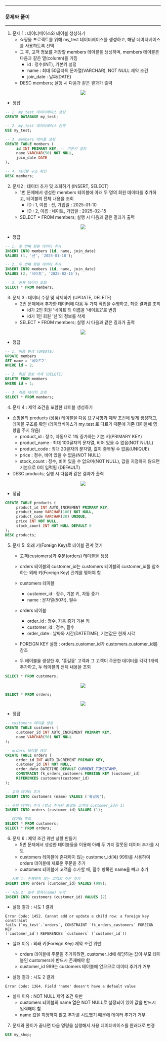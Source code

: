 -----
### 문제와 풀이
-----
1. 문제 1 : 데이터베이스와 테이블 생성하기
   - 쇼핑몰 프로젝트를 위해 my_test 데이터베이스를 생성하고, 해당 데이터베이스를 사용하도록 선택
   - 그 후, 고객 정보를 저장할 members 테이블을 생성하며, members 테이블은 다음과 같은 열(column)을 가짐
     + id : 정수(INT), 기본키 설정
     + name : 최대 50글자의 문자열(VARCHAR), NOT NULL 제약 조건
     + join_date : 날짜(DATE)
   - DESC members; 실행 시 다음과 같은 결과가 출력
<div align="center">
<img src="https://github.com/user-attachments/assets/058c2964-7fb9-4120-abc7-5ac4df0ec619">
</div>

   - 정답
```sql
-- 1. my_test 데이터베이스 생성
CREATE DATABASE my_test;

-- 2. my_test 데이터베이스 선택
USE my_test;

-- 3. members 테이블 생성
CREATE TABLE members (
     id INT PRIMARY KEY, -- 기본키 설정
     name VARCHAR(50) NOT NULL,
     join_date DATE
);

-- 4. 테이블 구조 확인
DESC members;
```

2. 문제2 : 데이터 추가 및 조회하기 (INSERT, SELECT)
   - 1번 문제에서 생성한 members 테이블에 아래 두 명의 회원 데이터를 추가하고, 테이블의 전체 내용을 조회
      + ID : 1, 이름 : 션, 가입일 : 2025-01-10
      + ID : 2, 이름 : 네이트, 가입일 : 2025-02-15
   - SELECT * FROM members; 실행 시 다음과 같은 결과가 출력
<div align="center">
<img src="https://github.com/user-attachments/assets/370997af-89c4-4eec-96be-10f4a27123e9">
</div>

   - 정답
```sql
-- 1. 첫 번째 회원 데이터 추가
INSERT INTO members (id, name, join_date)
VALUES (1, '션', '2025-01-10');

-- 2. 두 번째 회원 데이터 추가
INSERT INTO members (id, name, join_date)
VALUES (2, '네이트', '2025-02-15');

-- 3. 전체 데이터 조회
SELECT * FROM members;
```

3. 문제 3 : 데이터 수정 및 삭제하기 (UPDATE, DELETE)
   - 2번 문제에서 추가한 데이터에 다음 두 가지 작업을 수행하고, 최종 결과를 조회
      + id가 2인 회원 '네이트'의 이름을 '네이트2'로 변경
      + id가 1인 회원 '션'의 정보를 삭제
   - SELECT * FROM members; 실행 시 다음과 같은 결과가 출력
<div align="center">
<img src="https://github.com/user-attachments/assets/bc8e7d18-86b0-474c-ae01-a0ce6a159859">
</div>

   - 정답
```sql
-- 1. 이름 변경 (UPDATE)
UPDATE members
SET name = '네이트2'
WHERE id = 2;

-- 2. 회원 정보 삭제 (DELETE)
DELETE FROM members
WHERE id = 1;

-- 3. 최종 데이터 조회
SELECT * FROM members;
```

4. 문제 4 : 제약 조건을 포함한 테이블 생성하기
  - 쇼핑몰의 products (상품) 테이블을 다음 요구사항과 제약 조건에 맞게 생성하고, 테이블 구조를 확인 (데이터베이스가 my_test 로 다르기 때문에 기존 테이블에 영향을 주지 않음) 
    + product_id : 정수, 자동으로 1씩 증가하는 기본 키(PRIMARY KEY)
    + product_name : 최대 100글자의 문자열, 비어 있을 수 없음(NOT NULL)
    + product_code : 최대 20글자의 문자열, 값이 중복될 수 없음(UNIQUE)
    + price : 정수, 비어 있을 수 없음(NOT NULL)
    + stock_count : 정수, 비어 있을 수 없으며(NOT NULL), 값을 지정하지 않으면 기본으로 0이 입력됨 (DEFAULT)
  - DESC products; 실행 시 다음과 같은 결과가 출력
<div align="center">
<img src="https://github.com/user-attachments/assets/cd317580-d1ea-49e4-805c-9d7523057024">
</div>

  - 정답
```sql
CREATE TABLE products (
     product_id INT AUTO_INCREMENT PRIMARY KEY,
     product_name VARCHAR(100) NOT NULL,
     product_code VARCHAR(20) UNIQUE,
     price INT NOT NULL,
     stock_count INT NOT NULL DEFAULT 0
);
DESC products;
```

5. 문제 5: 외래 키(Foreign Key)로 테이블 관계 맺기
   - 고객(customers)과 주문(orders) 테이블을 생성
   - orders 테이블의 customer_id는 customers 테이블의 customer_id를 참조하는 외래 키(Foreign Key) 관계를 맺어야 함
   - customers 테이블
     + customer_id : 정수, 기본 키, 자동 증가
     + name : 문자열(50자), 필수

   - orders 테이블
     + order_id : 정수, 자동 증가 기본 키
     + customer_id : 정수, 필수
     + order_date : 날짜와 시간(DATETIME), 기본값은 현재 시각

   - FOREIGN KEY 설정 : orders.customer_id가 customers.customer_id를 참조
   - 두 테이블을 생성한 후, '홍길동' 고객과 그 고객이 주문한 데이터를 각각 1개씩 추가하고, 두 테이블의 전체 내용을 조회
```sql
SELECT * FROM customers;
```
<div align="center">
<img src="https://github.com/user-attachments/assets/55742b15-f3cf-41c8-ae81-4efd35d0fc59">
</div>

```sql
SELECT * FROM orders;
```
<div align="center">
<img src="https://github.com/user-attachments/assets/27f21df8-f00f-47fd-8f5c-46cacd9253a0">
</div>

   - 정답
```sql
-- customers 테이블 생성
CREATE TABLE customers (
     customer_id INT AUTO_INCREMENT PRIMARY KEY,
     name VARCHAR(50) NOT NULL
);

-- orders 테이블 생성
CREATE TABLE orders (
     order_id INT AUTO_INCREMENT PRIMARY KEY,
     customer_id INT NOT NULL,
     order_date DATETIME DEFAULT CURRENT_TIMESTAMP,
     CONSTRAINT fk_orders_customers FOREIGN KEY (customer_id)
     REFERENCES customers(customer_id)
);

-- 고객 데이터 추가
INSERT INTO customers (name) VALUES ('홍길동');

-- 주문 데이터 추가 (방금 추가된 홍길동 고객의 customer_id는 1)
INSERT INTO orders (customer_id) VALUES (1);

-- 데이터 조회
SELECT * FROM customers;
SELECT * FROM orders;
```

6. 문제 6 : 제약 조건 위반 상황 만들기
   - 5번 문제에서 생성한 테이블들을 이용해 아래 두 가지 잘못된 데이터 추가를 시도
   - customers 테이블에 존재하지 않는 customer_id(예) 999)를 사용하여 orders 테이블에 새로운 주문을 추가
   - customers 테이블에 고객을 추가할 때, 필수 항목인 name을 빼고 추가
```sql
-- 시도 1: 존재하지 않는 고객의 주문 추가
INSERT INTO orders (customer_id) VALUES (999);

-- 시도 2: 필수 항목(name) 누락
INSERT INTO customers (customer_id) VALUES (2)
```

  - 실행 결과 : 시도 1 결과
```
Error Code: 1452. Cannot add or update a child row: a foreign key constraint
fails (`my_test`.`orders`, CONSTRAINT `fk_orders_customers` FOREIGN KEY
(`customer_id`) REFERENCES `customers` (`customer_id`))
```
  - 실패 이유 : 외래 키(Foreign Key) 제약 조건 위반
    + orders 테이블에 주문을 추가하려면, customer_id에 해당하는 값이 부모 테이블인 customers에 반드시 존재해야 함
    + customer_id 999는 customers 테이블에 없으므로 데이터 추가가 거부

  - 실행 결과 : 시도 2 결과
```
Error Code: 1364. Field 'name' doesn't have a default value
```
  - 실패 이유 : NOT NULL 제약 조건 위반
    + customers 테이블의 name 열은 NOT NULL로 설정되어 있어 값을 반드시 입력해야 함
    + name 값을 지정하지 않고 추가를 시도했기 때문에 데이터 추가가 거부

7. 문제와 풀이가 끝나면 다음 명령을 실행해서 사용 데이터베이스를 원래대로 변경
```sql
USE my_shop;
```

